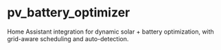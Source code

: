 # pv_battery_optimizer
Home Assistant integration for dynamic solar + battery optimization, with grid-aware scheduling and auto-detection.

